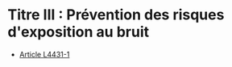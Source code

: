 # Titre III : Prévention des risques d'exposition au bruit 

* [Article L4431-1](./LEGIARTI000006903225.md)
